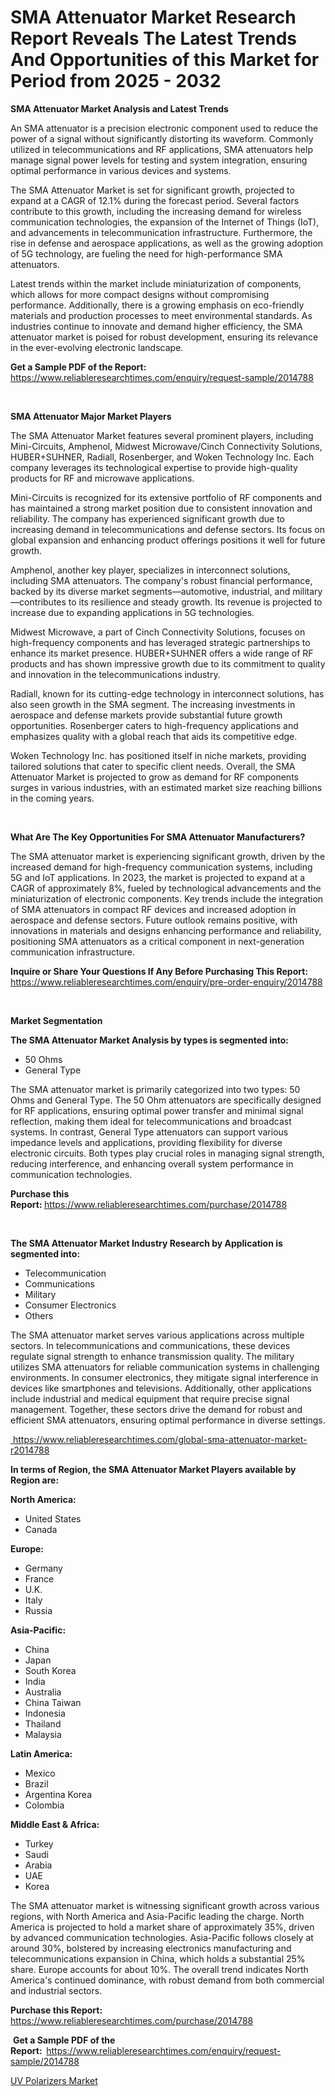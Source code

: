 <p><h1>SMA Attenuator Market Research Report Reveals The Latest Trends And Opportunities of this Market for Period from 2025 - 2032</h1></p><p><strong>SMA Attenuator Market Analysis and Latest Trends</strong></p>
<p><p>An SMA attenuator is a precision electronic component used to reduce the power of a signal without significantly distorting its waveform. Commonly utilized in telecommunications and RF applications, SMA attenuators help manage signal power levels for testing and system integration, ensuring optimal performance in various devices and systems.</p><p>The SMA Attenuator Market is set for significant growth, projected to expand at a CAGR of 12.1% during the forecast period. Several factors contribute to this growth, including the increasing demand for wireless communication technologies, the expansion of the Internet of Things (IoT), and advancements in telecommunication infrastructure. Furthermore, the rise in defense and aerospace applications, as well as the growing adoption of 5G technology, are fueling the need for high-performance SMA attenuators.</p><p>Latest trends within the market include miniaturization of components, which allows for more compact designs without compromising performance. Additionally, there is a growing emphasis on eco-friendly materials and production processes to meet environmental standards. As industries continue to innovate and demand higher efficiency, the SMA attenuator market is poised for robust development, ensuring its relevance in the ever-evolving electronic landscape.</p></p>
<p><strong>Get a Sample PDF of the Report:&nbsp;</strong> <a href="https://www.reliableresearchtimes.com/enquiry/request-sample/2014788?utm_campaign=3283&utm_medium=2&utm_source=Github&utm_content=ia&utm_term=06042025&utm_id=sma-attenuator">https://www.reliableresearchtimes.com/enquiry/request-sample/2014788</a></p>
<p>&nbsp;</p>
<p><strong>SMA Attenuator Major Market Players</strong></p>
<p><p>The SMA Attenuator Market features several prominent players, including Mini-Circuits, Amphenol, Midwest Microwave/Cinch Connectivity Solutions, HUBER+SUHNER, Radiall, Rosenberger, and Woken Technology Inc. Each company leverages its technological expertise to provide high-quality products for RF and microwave applications.</p><p>Mini-Circuits is recognized for its extensive portfolio of RF components and has maintained a strong market position due to consistent innovation and reliability. The company has experienced significant growth due to increasing demand in telecommunications and defense sectors. Its focus on global expansion and enhancing product offerings positions it well for future growth.</p><p>Amphenol, another key player, specializes in interconnect solutions, including SMA attenuators. The company's robust financial performance, backed by its diverse market segments—automotive, industrial, and military—contributes to its resilience and steady growth. Its revenue is projected to increase due to expanding applications in 5G technologies.</p><p>Midwest Microwave, a part of Cinch Connectivity Solutions, focuses on high-frequency components and has leveraged strategic partnerships to enhance its market presence. HUBER+SUHNER offers a wide range of RF products and has shown impressive growth due to its commitment to quality and innovation in the telecommunications industry.</p><p>Radiall, known for its cutting-edge technology in interconnect solutions, has also seen growth in the SMA segment. The increasing investments in aerospace and defense markets provide substantial future growth opportunities. Rosenberger caters to high-frequency applications and emphasizes quality with a global reach that aids its competitive edge.</p><p>Woken Technology Inc. has positioned itself in niche markets, providing tailored solutions that cater to specific client needs. Overall, the SMA Attenuator Market is projected to grow as demand for RF components surges in various industries, with an estimated market size reaching billions in the coming years.</p></p>
<p>&nbsp;</p>
<p><strong>What Are The Key Opportunities For SMA Attenuator Manufacturers?</strong></p>
<p><p>The SMA attenuator market is experiencing significant growth, driven by the increased demand for high-frequency communication systems, including 5G and IoT applications. In 2023, the market is projected to expand at a CAGR of approximately 8%, fueled by technological advancements and the miniaturization of electronic components. Key trends include the integration of SMA attenuators in compact RF devices and increased adoption in aerospace and defense sectors. Future outlook remains positive, with innovations in materials and designs enhancing performance and reliability, positioning SMA attenuators as a critical component in next-generation communication infrastructure.</p></p>
<p><strong>Inquire or Share Your Questions If Any Before Purchasing This Report:</strong> <a href="https://www.reliableresearchtimes.com/enquiry/pre-order-enquiry/2014788?utm_campaign=3283&utm_medium=2&utm_source=Github&utm_content=ia&utm_term=06042025&utm_id=sma-attenuator">https://www.reliableresearchtimes.com/enquiry/pre-order-enquiry/2014788</a></p>
<p>&nbsp;</p>
<p><strong>Market Segmentation</strong></p>
<p><strong>The SMA Attenuator Market Analysis by types is segmented into:</strong></p>
<p><ul><li>50 Ohms</li><li>General Type</li></ul></p>
<p><p>The SMA attenuator market is primarily categorized into two types: 50 Ohms and General Type. The 50 Ohm attenuators are specifically designed for RF applications, ensuring optimal power transfer and minimal signal reflection, making them ideal for telecommunications and broadcast systems. In contrast, General Type attenuators can support various impedance levels and applications, providing flexibility for diverse electronic circuits. Both types play crucial roles in managing signal strength, reducing interference, and enhancing overall system performance in communication technologies.</p></p>
<p><strong>Purchase this Report:&nbsp;</strong><a href="https://www.reliableresearchtimes.com/purchase/2014788?utm_campaign=3283&utm_medium=2&utm_source=Github&utm_content=ia&utm_term=06042025&utm_id=sma-attenuator">https://www.reliableresearchtimes.com/purchase/2014788</a></p>
<p>&nbsp;</p>
<p><strong>The SMA Attenuator Market Industry Research by Application is segmented into:</strong></p>
<p><ul><li>Telecommunication</li><li>Communications</li><li>Military</li><li>Consumer Electronics</li><li>Others</li></ul></p>
<p><p>The SMA attenuator market serves various applications across multiple sectors. In telecommunications and communications, these devices regulate signal strength to enhance transmission quality. The military utilizes SMA attenuators for reliable communication systems in challenging environments. In consumer electronics, they mitigate signal interference in devices like smartphones and televisions. Additionally, other applications include industrial and medical equipment that require precise signal management. Together, these sectors drive the demand for robust and efficient SMA attenuators, ensuring optimal performance in diverse settings.</p></p>
<p><a href="https://www.reliableresearchtimes.com/global-sma-attenuator-market-r2014788?utm_campaign=3283&utm_medium=2&utm_source=Github&utm_content=ia&utm_term=06042025&utm_id=sma-attenuator">&nbsp;https://www.reliableresearchtimes.com/global-sma-attenuator-market-r2014788</a></p>
<p><strong>In terms of Region, the SMA Attenuator Market Players available by Region are:</strong></p>
<p>
    <p> <strong> North America: </strong>
        <ul>
            <li>United States</li>
            <li>Canada</li>
        </ul>
        </p> 
    <p> <strong> Europe: </strong>
        <ul>
            <li>Germany</li>
            <li>France</li>
            <li>U.K.</li>
            <li>Italy</li>
            <li>Russia</li>
        </ul>
        </p> 
    <p> <strong> Asia-Pacific: </strong>
        <ul>
            <li>China</li>
            <li>Japan</li>
            <li>South Korea</li>
            <li>India</li>
            <li>Australia</li>
            <li>China Taiwan</li>
            <li>Indonesia</li>
            <li>Thailand</li>
            <li>Malaysia</li>
        </ul>
        </p> 
    <p> <strong> Latin America: </strong>
        <ul>
            <li>Mexico</li>
            <li>Brazil</li>
            <li>Argentina Korea</li>
            <li>Colombia</li>
        </ul>
        </p> 
    <p> <strong> Middle East & Africa: </strong>
        <ul>
            <li>Turkey</li>
            <li>Saudi</li>
            <li>Arabia</li>
            <li>UAE</li>
            <li>Korea</li>
        </ul>
    </p>
    </p>
<p><p>The SMA attenuator market is witnessing significant growth across various regions, with North America and Asia-Pacific leading the charge. North America is projected to hold a market share of approximately 35%, driven by advanced communication technologies. Asia-Pacific follows closely at around 30%, bolstered by increasing electronics manufacturing and telecommunications expansion in China, which holds a substantial 25% share. Europe accounts for about 10%. The overall trend indicates North America's continued dominance, with robust demand from both commercial and industrial sectors.</p></p>
<p><strong>Purchase this Report: </strong><a href="https://www.reliableresearchtimes.com/purchase/2014788?utm_campaign=3283&utm_medium=2&utm_source=Github&utm_content=ia&utm_term=06042025&utm_id=sma-attenuator">https://www.reliableresearchtimes.com/purchase/2014788</a></p>
<p>&nbsp;<strong>Get a Sample PDF of the Report:&nbsp;&nbsp;</strong><a href="https://www.reliableresearchtimes.com/enquiry/request-sample/2014788?utm_campaign=3283&utm_medium=2&utm_source=Github&utm_content=ia&utm_term=06042025&utm_id=sma-attenuator">https://www.reliableresearchtimes.com/enquiry/request-sample/2014788</a></p>
<p><strong></strong></p>
<p><p><a href="https://github.com/boccalyver5k/Market-Research-Report-List-1/blob/main/uv-polarizers-market.md?utm_campaign=3283&utm_medium=2&utm_source=Github&utm_content=ia&utm_term=06042025&utm_id=sma-attenuator">UV Polarizers Market</a></p></p>